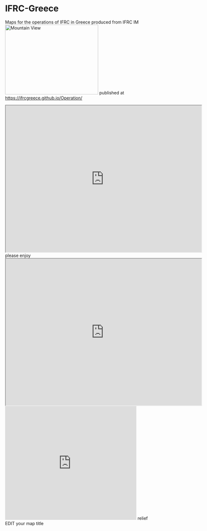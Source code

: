 # IFRC-Greece
Maps for the operations of IFRC in Greece
produced from IFRC IM
<img src="Logo_ifrc" alt="Mountain View" style="width:304px;height:228px;">
published at https://ifrcgreece.github.io/Operation/
<iframe src="https://www.google.com/maps/d/embed?mid=1nlioGZih7cJcPZ8XVx-2A67BvWM&hl=en" width="640" height="480"></iframe>
please enjoy

<iframe src="https://ifrcgreece.github.io/3w" width="640" height="480"></iframe>

<iframe width="429" height="372" seamless frameborder="0" scrolling="no" src="https://docs.google.com/spreadsheets/d/1PWZOdOJ_iMh35TcnUe6e4biNObxOMeLYIwvxRR_Npv0/pubchart?oid=1051246309&amp;format=interactive"></iframe>
relief
<!-- Display the map and title with HTML division tags  -->
<div id="IFRC">EDIT your map title</div>
<div id="map"></div>
